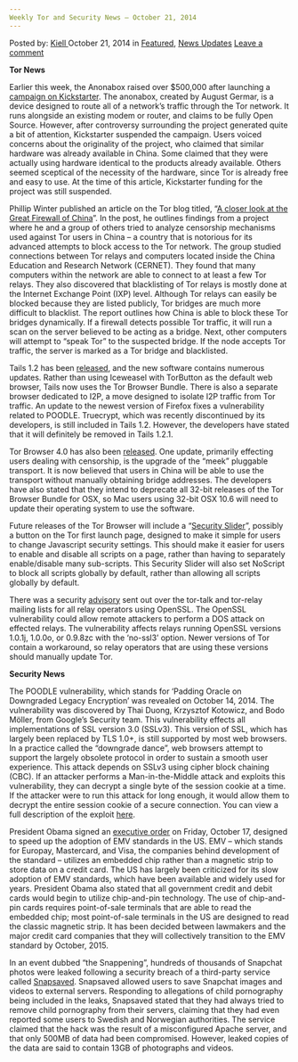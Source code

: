 ```yaml
---
Weekly Tor and Security News – October 21, 2014
---
```

<article class="post-listing post-7441 post type-post status-publish format-standard has-post-thumbnail hentry  tag-1779 tag-1966 tag-news tag-october tag-security  tag-weekly">
    <div class="post-inner">
        <span>Posted by: <a href="https://www.deepdotweb.com/author/kiell/" title="">Kiell </a></span>
    <span>October 21, 2014</span>
    <span>in <a href="https://www.deepdotweb.com/category/deepdot-news/" rel="category tag">Featured</a>, <a href="https://www.deepdotweb.com/category/news-updates/" rel="category tag">News Updates</a></span>
    <span><a href="https://www.deepdotweb.com/2014/10/21/weekly-tor-security-news-october-21-2014/#respond">Leave a comment</a></span>
    </p>
    <div class="clear"></div>
    <div class="entry">
    <p><strong>Tor News </strong></p>
    <p>Earlier this week, the Anonabox raised over $500,000 after launching a <a href="https://www.kickstarter.com/projects/augustgermar/anonabox-a-tor-hardware-router">campaign on Kickstarter</a>. The anonabox, created by August Germar, is a device designed to route all of a network’s traffic through the Tor network. It runs alongside an existing modem or router, and claims to be fully Open Source. However, after controversy surrounding the project generated quite a bit of attention, Kickstarter suspended the campaign. Users voiced concerns about the originality of the project, who claimed that similar hardware was already available in China. Some claimed that they were actually using hardware identical to the products already available. Others seemed sceptical of the necessity of the hardware, since Tor is already free and easy to use. At the time of this article, Kickstarter funding for the project was still suspended.</p>
    <p>Phillip Winter published an article on the Tor blog titled, “<a href="https://blog.torproject.org/blog/closer-look-great-firewall-china">A closer look at the Great Firewall of China</a>”. In the post, he outlines findings from a project where he and a group of others tried to analyze censorship mechanisms used against Tor users in China – a country that is notorious for its advanced attempts to block access to the Tor network. The group studied connections between Tor relays and computers located inside the China Education and Research Network (CERNET). They found that many computers within the network are able to connect to at least a few Tor relays. They also discovered that blacklisting of Tor relays is mostly done at the Internet Exchange Point (IXP) level. Although Tor relays can easily be blocked because they are listed publicly, Tor bridges are much more difficult to blacklist. The report outlines how China is able to block these Tor bridges dynamically. If a firewall detects possible Tor traffic, it will run a scan on the server believed to be acting as a bridge. Next, other computers will attempt to “speak Tor” to the suspected bridge. If the node accepts Tor traffic, the server is marked as a Tor bridge and blacklisted.</p>
    <p>Tails 1.2 has been <a href="https://blog.torproject.org/blog/tails-12-out">released</a>, and the new software contains numerous updates. Rather than using Iceweasel with TorButton as the default web browser, Tails now uses the Tor Browser Bundle. There is also a separate browser dedicated to I2P, a move designed to isolate I2P traffic from Tor traffic. An update to the newest version of Firefox fixes a vulnerability related to POODLE. Truecrypt, which was recently discontinued by its developers, is still included in Tails 1.2. However, the developers have stated that it will definitely be removed in Tails 1.2.1.</p>
    <p>Tor Browser 4.0 has also been <a href="https://blog.torproject.org/blog/tor-browser-40-released">released</a>. One update, primarily effecting users dealing with censorship, is the upgrade of the “meek” pluggable transport. It is now believed that users in China will be able to use the transport without manually obtaining bridge addresses. The developers have also stated that they intend to deprecate all 32-bit releases of the Tor Browser Bundle for OSX, so Mac users using 32-bit OSX 10.6 will need to update their operating system to use the software.</p>
    <p>Future releases of the Tor Browser will include a “<a href="https://trac.torproject.org/projects/tor/ticket/9387">Security Slider</a>”, possibly a button on the Tor first launch page, designed to make it simple for users to change Javascript security settings. This should make it easier for users to enable and disable all scripts on a page, rather than having to separately enable/disable many sub-scripts. This Security Slider will also set NoScript to block all scripts globally by default, rather than allowing all scripts globally by default.</p>
    <p>There was a security <a href="https://blog.torproject.org/blog/advisory-remote-dos-when-using-tor-recent-openssl-versions-built-no-ssl3-option">advisory</a> sent out over the tor-talk and tor-relay mailing lists for all relay operators using OpenSSL. The OpenSSL vulnerability could allow remote attackers to perform a DOS attack on effected relays. The vulnerability affects relays running OpenSSL versions 1.0.1j, 1.0.0o, or 0.9.8zc with the ‘no-ssl3’ option. Newer versions of Tor contain a workaround, so relay operators that are using these versions should manually update Tor.</p>
    <p><strong>Security News</strong></p>
    <p>The POODLE vulnerability, which stands for &#8216;Padding Oracle on Downgraded Legacy Encryption&#8217; was revealed on October 14, 2014. The vulnerability was discovered by Thai Duong, Krzysztof Kotowicz, and Bodo Möller, from Google&#8217;s Security team. This vulnerability effects all implementations of SSL version 3.0 (SSLv3). This version of SSL, which has largely been replaced by TLS 1.0+, is still supported by most web browsers. In a practice called the “downgrade dance”, web browsers attempt to support the largely obsolete protocol in order to sustain a smooth user experience. This attack depends on SSLv3 using cipher block chaining (CBC). If an attacker performs a Man-in-the-Middle attack and exploits this vulnerability, they can decrypt a single byte of the session cookie at a time. If the attacker were to run this attack for long enough, it would allow them to decrypt the entire session cookie of a secure connection. You can view a full description of the exploit <a href="https://www.openssl.org/~bodo/ssl-poodle.pdf">here</a>.</p>
    <p>President Obama signed an <a href="http://www.whitehouse.gov/the-press-office/2014/10/17/fact-sheet-safeguarding-consumers-financial-security">executive order</a> on Friday, October 17, designed to speed up the adoption of EMV standards in the US. EMV – which stands for Europay, Mastercard, and Visa, the companies behind development of the standard – utilizes an embedded chip rather than a magnetic strip to store data on a credit card. The US has largely been criticized for its slow adoption of EMV standards, which have been available and widely used for years. President Obama also stated that all government credit and debit cards would begin to utilize chip-and-pin technology. The use of chip-and-pin cards requires point-of-sale terminals that are able to read the embedded chip; most point-of-sale terminals in the US are designed to read the classic magnetic strip. It has been decided between lawmakers and the major credit card companies that they will collectively transition to the EMV standard by October, 2015.</p>
    <p>In an event dubbed “the Snappening”, hundreds of thousands of Snapchat photos were leaked following a security breach of a third-party service called <a href="https://www.facebook.com/Snapsaved">Snapsaved</a>. Snapsaved allowed users to save Snapchat images and videos to external servers. Responding to allegations of child pornography being included in the leaks, Snapsaved stated that they had always tried to remove child pornography from their servers, claiming that they had even reported some users to Swedish and Norwegian authorities. The service claimed that the hack was the result of a misconfigured Apache server, and that only 500MB of data had been compromised. However, leaked copies of the data are said to contain 13GB of photographs and videos.</p>
    </div>
    <span style="display:none"><a href="https://www.deepdotweb.com/tag/2014/" rel="tag">2014</a> <a href="https://www.deepdotweb.com/tag/21/" rel="tag">21</a> <a href="https://www.deepdotweb.com/tag/news/" rel="tag">news</a> <a href="https://www.deepdotweb.com/tag/october/" rel="tag">october</a> <a href="https://www.deepdotweb.com/tag/security/" rel="tag">security</a> <a href="https://www.deepdotweb.com/tag/tor/" rel="tag">tor</a> <a href="https://www.deepdotweb.com/tag/weekly/" rel="tag">weekly</a></span> <span style="display:none" class="updated">2014-10-21</span>
    <div style="display:none" class="vcard author" itemprop="author" itemscope itemtype="http://schema.org/Person"><strong class="fn" itemprop="name"><a href="https://www.deepdotweb.com/author/kiell/" title="Posts by Kiell" rel="author">Kiell</a></strong></div>
    </div>
</article>

